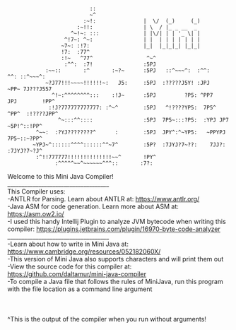                                                                                                     
                              ::                                                                    
                              ~^                                                                    
                            :~!:               |  \/  (_)     (_)                                    
                          :~!!:                | \  / |_ _ __  _                                     
                        ^~!~: :::              | |\/| | | '_ \| |                                   
                      ^!7~: ^~:                | |  | | | | | | |                                     
                     ~7~: :!7:                 |_|  |_|_|_| |_|_|                                     
                     !7:  :77^                                                                      
                     :!~   ^77^                 ^~^                                                 
                      :^^:  :7!                :5PJ                                                 
                :~~::       :^       :~?~      :5PJ   ::^~~~^:  :^^:     ^^: ::^~~~^:               
                ~?J77!!!~~~~!!!!!!~:   J5:     :5PJ  :?????J5Y! :JPJ    ~PP~ 7J???J557              
                  ^!~:^^^^^^^^:::    :!J~      :5PJ         ?P5: ^PP7   JPJ        !PP^             
                 :!J?777777777777: :^~^        :5PJ   ^!????YP5:  7P5^ ^PP^  :!????JPP^             
                    ^~:::^^::::                :5PJ  7P5~:::?P5:  :YPJ JP7  ~5P!^::!PP^             
             ^~~:  :?YJ????????^      :        :5PJ  JPY^:^~YP5:   ~PPYPJ   7P5~::~?PP^             
            ~YPJ~^::::::^^^^::::::^^~7^        :5P?  :7JYJ?7~??:    7JJ?:   :7JYJ?7~?J^             
             :^!!777777!!!!!!!!!!!!!!~~^       !PY^                                                 
                   :^^^^^~~^~~~~~~^^^::       :7?:                                                  
                                                                                                    



Welcome to this Mini Java Compiler!\
____________________________________\
This Compiler uses: \
-ANTLR for Parsing. Learn about ANTLR at: https://www.antlr.org/ \
-Java ASM for code generation. Learn more about ASM at: https://asm.ow2.io/ \
-I used this handy Intellij Plugin to analyze JVM bytecode when writing this compiler: https://plugins.jetbrains.com/plugin/16970-byte-code-analyzer \
____________________________________ \
-Learn about how to write in Mini Java at: https://www.cambridge.org/resources/052182060X/ \
-This version of Mini Java also supports characters and will print them out \
-View the source code for this compiler at: https://github.com/daltamur/mini-java-compiler \
-To compile a Java file that follows the rules of MiniJava, run this program with the file location as a command line argument\
\
\
\
^This is the output of the compiler when you run without arguments!
